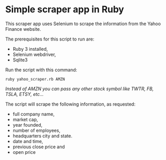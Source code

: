 # Simple scraper app in Ruby

This scraper app uses Selenium to scrape the information from the Yahoo Finance website. 

The prerequisites for this script to run are:
* Ruby 3 installed, 
* Selenium webdriver,  
* Sqlite3

Run the script with this command:

`ruby yahoo_scraper.rb AMZN` 

_Instead of AMZN you can pass any other stock symbol like TWTR, FB, TSLA, ETSY, etc…_

The script will scrape the following information, as requested:
* full company name, 
* market cap, 
* year founded, 
* number of employees,
* headquarters city and state. 
* date and time, 
* previous close price and 
* open price 

